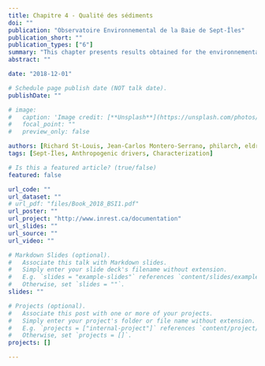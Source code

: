 ```yaml
---
title: Chapitre 4 - Qualité des sédiments
doi: ""
publication: "Observatoire Environnemental de la Baie de Sept-Îles"
publication_short: ""
publication_types: ["6"]
summary: "This chapter presents results obtained for the environnemental monitoring program of the Baie des Sept-Îles, lead by INREST."
abstract: ""

date: "2018-12-01"

# Schedule page publish date (NOT talk date).
publishDate: ""

# image:
#   caption: 'Image credit: [**Unsplash**](https://unsplash.com/photos/jdD8gXaTZsc)'
#   focal_point: ""
#   preview_only: false

authors: [Richard St-Louis, Jean-Carlos Montero-Serrano, philarch, eldre, Geneviève Faille, Julie Carrière]
tags: [Sept-Îles, Anthropogenic drivers, Characterization]

# Is this a featured article? (true/false)
featured: false

url_code: ""
url_dataset: ""
# url_pdf: "files/Book_2018_BSI1.pdf"
url_poster: ""
url_project: "http://www.inrest.ca/documentation"
url_slides: ""
url_source: ""
url_video: ""

# Markdown Slides (optional).
#   Associate this talk with Markdown slides.
#   Simply enter your slide deck's filename without extension.
#   E.g. `slides = "example-slides"` references `content/slides/example-slides.md`.
#   Otherwise, set `slides = ""`.
slides: ""

# Projects (optional).
#   Associate this post with one or more of your projects.
#   Simply enter your project's folder or file name without extension.
#   E.g. `projects = ["internal-project"]` references `content/project/deep-learning/index.md`.
#   Otherwise, set `projects = []`.
projects: []

---
```


